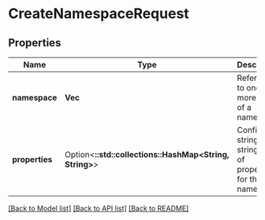 # CreateNamespaceRequest

## Properties

Name | Type | Description | Notes
------------ | ------------- | ------------- | -------------
**namespace** | **Vec<String>** | Reference to one or more levels of a namespace | 
**properties** | Option<**::std::collections::HashMap<String, String>**> | Configured string to string map of properties for the namespace | [optional][default to {}]

[[Back to Model list]](../README.md#documentation-for-models) [[Back to API list]](../README.md#documentation-for-api-endpoints) [[Back to README]](../README.md)


